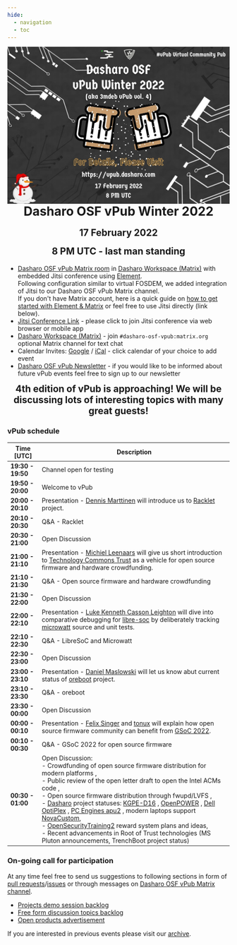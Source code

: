 ```yaml
---
hide:
  - navigation
  - toc
--- 
```


<p align="center" style="margin-bottom: 0px !important;">
  <img width="800" src="images/dasharo-osf-vpub-winter-2022-poster.png" alt="Dasharo OSF vPub Winter 2022 poster" align="center">
  </p>
<h1 align="center" style="margin-top: 0px;">Dasharo OSF vPub Winter 2022</h1>
<h2 align="center" style="margin-top: 0px;">17 February 2022</h2>
<h2 align="center" style="margin-top: 0px;">8 PM UTC - last man standing</h2>

* [Dasharo OSF vPub Matrix room](https://matrix.to/#/#dasharo-osf-vpub:matrix.org) in [Dasharo Workspace (Matrix)](https://matrix.to/#/#dasharo:matrix.org) with embedded Jitsi conference using [Element](https://element.io/get-started).<br>
Following configuration similar to virtual FOSDEM, we added integration of Jitsi to our Dasharo OSF vPub Matrix channel.<br>
If you don't have Matrix account, here is a quick guide on [how to get started with Element & Matrix](https://frontpagelinux.com/tutorials/beginners-guide-how-to-get-started-with-element-matrix/) or feel free to use Jitsi directly (link below).
* [Jitsi Conference Link](https://meet.jit.si/dasharo-osf-vpub) - please click to join Jitsi conference via web browser or mobile app
* [Dasharo Workspace (Matrix)](https://matrix.to/#/#dasharo:matrix.org) - join `#dasharo-osf-vpub:matrix.org` optional Matrix channel for text chat
* Calendar Invites: [Google](https://calendar.google.com/event?action=TEMPLATE&tmeid=MjZobm9ydXJuNzQ4OHM3bWszN3I1b2dwbjQgZXZlbnRzQDNtZGViLmNvbQ&tmsrc=events%403mdeb.com) / [iCal](https://cloud.3mdeb.com/index.php/s/bxWPFbg5PzkDeP2) - click calendar of your choice to add event
* [Dasharo OSF vPub Newsletter](https://newsletter.3mdeb.com/subscription/0_K65I7ro) - if you would like to be informed about future vPub events feel free to sign up to our newsletter

<h2 align="center" style="margin-top: 0px;">4th edition of vPub is approaching! We will be discussing lots of interesting topics with many great guests!</h2>

### vPub schedule

| Time [UTC]  | Description                          |
| ----------- | ------------------------------------ |
| **19:30 - 19:50** | Channel open for testing |
| **19:50 - 20:00** | Welcome to vPub |
| **20:00 - 20:10** | Presentation - [Dennis Marttinen](https://twitter.com/twelho) will introduce us to [Racklet](https://racklet.io/) project.
| **20:10 - 20:30** | Q&A - Racklet |
| **20:30 - 21:00** | Open Discussion |
| **21:00 - 21:10** | Presentation - [Michiel Leenaars](https://nlnet.nl/people/leenaars.html) will give us short introduction to [Technology Commons Trust](https://technologycommons.org/) as a vehicle for open source firmware and hardware crowdfunding.
| **21:10 - 21:30** | Q&A - Open source firmware and hardware crowdfunding |
| **21:30 - 22:00** | Open Discussion |
| **22:00 - 22:10** | Presentation - [Luke Kenneth Casson Leighton](http://twitter.com/lkcl) will dive into comparative debugging for [libre-soc](https://libre-soc.org/) by deliberately tracking [microwatt](https://github.com/antonblanchard/microwatt) source and unit tests.
| **22:10 - 22:30** | Q&A - LibreSoC and Microwatt |
| **22:30 - 23:00** | Open Discussion |
| **23:00 - 23:10** | Presentation - [Daniel Maslowski](https://twitter.com/OrangeCMS) will let us know abut current status of [oreboot](https://github.com/oreboot/oreboot) project.
| **23:10 - 23:30** | Q&A - oreboot |
| **23:30 - 00:00** | Open Discussion |
| **00:00 - 00:10** | Presentation - [Felix Singer](https://twitter.com/felixsinger1) and [tonux](https://github.com/Tonux599) will explain how open source firmware community can benefit from [GSoC 2022](https://mail.coreboot.org/hyperkitty/list/coreboot@coreboot.org/thread/PGKTAPC3UEPG722JBUBZYIQQ2UZSGRNA/).
| **00:10 - 00:30** | Q&A - GSoC 2022 for open source firmware |
| **00:30 - 01:00** | Open Discussion:<br>- Crowdfunding of open source firmware distribution for modern platforms , <br>- Public review of the open letter draft to open the Intel ACMs code , <br>- Open source firmware distribution through fwupd/LVFS , <br>- [Dasharo](https://dasharo.com/) project statuses: [KGPE-D16](https://docs.dasharo.com/variants/asus_kgpe_d16/releases/) , [OpenPOWER](https://docs.dasharo.com/variants/talos_2/releases/) , [Dell OptiPlex](https://docs.dasharo.com/variants/dell_optiplex/overview/) , [PC Engines apu2](pcengines.github.io) , modern laptops support [NovaCustom](https://configurelaptop.eu/coreboot-laptop/),<br>- [OpenSecurityTraining2](https://ost2.fyi/) reward system plans and ideas,<br>- Recent advancements in Root of Trust technologies (MS Pluton announcements, TrenchBoot project status) |

### On-going call for participation

At any time feel free to send us suggestions to following sections in form of
[pull requests](https://github.com/Dasharo/vpub/pulls)/[issues](https://github.com/Dasharo/vpub/issues)
or through messages on [Dasharo OSF vPub Matrix channel](https://matrix.to/#/#dasharo-osf-vpub:matrix.org).

* [Projects demo session backlog](projects_backlog.md)
* [Free form discussion topics backlog](topics_backlog.md)
* [Open products advertisement](products_backlog.md)

If you are interested in previous events please visit our [archive](archive.md).
